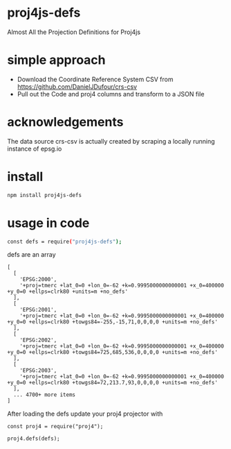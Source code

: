 # proj4js-defs
Almost All the Projection Definitions for Proj4js

# simple approach
- Download the Coordinate Reference System CSV from https://github.com/DanielJDufour/crs-csv
- Pull out the Code and proj4 columns and transform to a JSON file

# acknowledgements
The data source crs-csv is actually created by scraping a locally running instance of epsg.io

# install
```bash
npm install proj4js-defs
```

# usage in code
```bash
const defs = require("proj4js-defs");
```
defs are an array
```
[
  [
    'EPSG:2000',
    '+proj=tmerc +lat_0=0 +lon_0=-62 +k=0.9995000000000001 +x_0=400000 +y_0=0 +ellps=clrk80 +units=m +no_defs'
  ],
  [
    'EPSG:2001',
    '+proj=tmerc +lat_0=0 +lon_0=-62 +k=0.9995000000000001 +x_0=400000 +y_0=0 +ellps=clrk80 +towgs84=-255,-15,71,0,0,0,0 +units=m +no_defs'
  ],
  [
    'EPSG:2002',
    '+proj=tmerc +lat_0=0 +lon_0=-62 +k=0.9995000000000001 +x_0=400000 +y_0=0 +ellps=clrk80 +towgs84=725,685,536,0,0,0,0 +units=m +no_defs'
  ],
  [
    'EPSG:2003',
    '+proj=tmerc +lat_0=0 +lon_0=-62 +k=0.9995000000000001 +x_0=400000 +y_0=0 +ellps=clrk80 +towgs84=72,213.7,93,0,0,0,0 +units=m +no_defs'
  ],
  ... 4700+ more items
]
```
After loading the defs update your proj4 projector with
```
const proj4 = require("proj4");

proj4.defs(defs);
```
